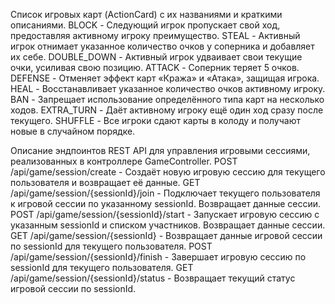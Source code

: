 Cписок игровых карт (ActionCard) с их названиями и краткими описаниями.
BLOCK - Следующий игрок пропускает свой ход, предоставляя активному игроку преимущество.
STEAL - Активный игрок отнимает указанное количество очков у соперника и добавляет их себе.
DOUBLE_DOWN - Активный игрок удваивает свои текущие очки, усиливая свою позицию.
ATTACK - Соперник теряет 5 очков.
DEFENSE - Отменяет эффект карт «Кража» и «Атака», защищая игрока.
HEAL - Восстанавливает указанное количество очков активному игроку.
BAN - Запрещает использование определённого типа карт на несколько ходов.
EXTRA_TURN - Даёт активному игроку ещё один ход сразу после текущего.
SHUFFLE - Все игроки сдают карты в колоду и получают новые в случайном порядке.

Oписание эндпоинтов REST API для управления игровыми сессиями, реализованных в контроллере GameController.
POST /api/game/session/create - Создаёт новую игровую сессию для текущего пользователя и возвращает её данные.
GET /api/game/session/{sessionId}/join - Подключает текущего пользователя к игровой сессии по указанному sessionId. Возвращает данные сессии.
POST /api/game/session/{sessionId}/start - Запускает игровую сессию с указанным sessionId и списком участников. Возвращает данные сессии.
GET /api/game/session/{sessionId} - Возвращает данные игровой сессии по sessionId для текущего пользователя.
POST /api/game/session/{sessionId}/finish - Завершает игровую сессию по sessionId для текущего пользователя.
GET /api/game/session/{sessionId}/status - Возвращает текущий статус игровой сессии по sessionId.